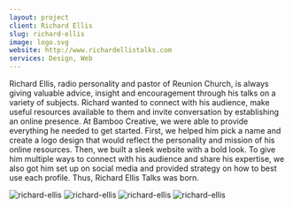 ```yaml
---
layout: project
client: Richard Ellis
slug: richard-ellis
image: logo.svg 
website: http://www.richardellistalks.com
services: Design, Web
---
```


Richard Ellis, radio personality and pastor of Reunion Church, is always giving valuable advice, insight and encouragement through his talks on a variety of subjects. Richard wanted to connect with his audience, make useful resources available to them and invite conversation by establishing an online presence. At Bamboo Creative, we were able to provide everything he needed to get started. First, we helped him pick a name and create a logo design that would reflect the personality and mission of his online resources. Then, we built a sleek website with a bold look. To give him multiple ways to connect with his audience and share his expertise, we also got him set up on social media and provided strategy on how to best use each profile. Thus, Richard Ellis Talks was born.

![richard-ellis](/images/client-assets/{{page.slug}}/01.jpg)
![richard-ellis](/images/client-assets/{{page.slug}}/02.jpg)
![richard-ellis](/images/client-assets/{{page.slug}}/03.jpg)
![richard-ellis](/images/client-assets/{{page.slug}}/04.jpg)